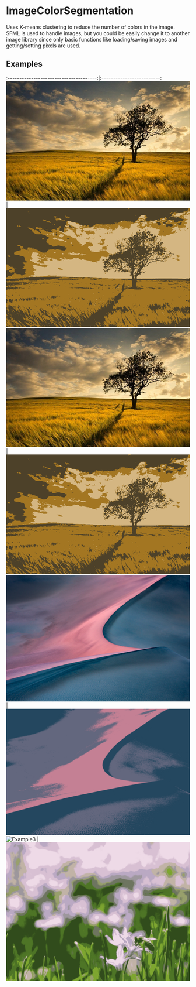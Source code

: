 # ImageColorSegmentation
Uses K-means clustering to reduce the number of colors in the image.
SFML is used to handle images, but you could be easily change it to another image library since only basic functions like loading/saving images and getting/setting pixels are used.

## Examples
:--------------------------------------:|:-------------------------:
![Example1](/Examples/ex2.jpg?raw=true) | ![Output1](/Examples/out2.png?raw=true)
![Example1](/Examples/ex2.jpg?raw=true) | ![Output1](/Examples/out2.png?raw=true)
![Example2](/Examples/ex3.jpg?raw=true) | ![Output2](/Examples/out3.png?raw=true)
![Example3](/Examples/ex4.jpg?raw=true) | ![Output3](/Examples/out4.png?raw=true)